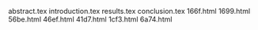 abstract.tex
introduction.tex
results.tex
conclusion.tex
166f.html
1699.html
56be.html
46ef.html
41d7.html
1cf3.html
6a74.html
